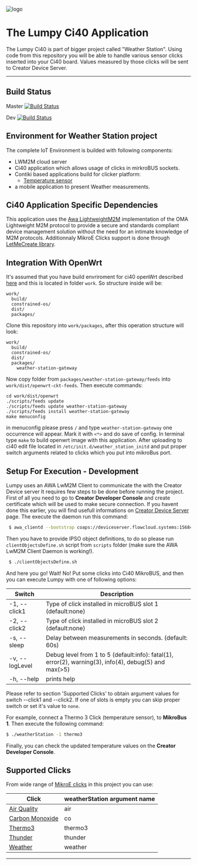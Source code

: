 
![logo](https://static.creatordev.io/logo-md-s.svg)

# The Lumpy Ci40 Application  

The Lumpy Ci40 is part of bigger project called "Weather Station". Using code from this repository you will be able to handle various sensor clicks inserted into your Ci40 board. Values measured by those clicks will be sent to Creator Device Server.

---

## Build Status

Master
[![Build Status](https://travis-ci.org/CreatorDev/ci40-weather-station.svg?branch=master)](https://github.com/CreatorDev/ci40-weather-station)


Dev
[![Build Status](https://travis-ci.org/CreatorDev/ci40-weather-station.svg?branch=dev)](https://github.com/CreatorDev/ci40-weather-station)

## Environment for Weather Station project  
The complete IoT Environment is builded with following components:
* LWM2M cloud server  
* Ci40 application which allows usage of clicks in mirkroBUS sockets.
* Contiki based applications build for clicker platform:
  *  [Temperature sensor](https://github.com/CreatorKit/temperature-sensor)
* a mobile application to present Weather measurements.  

## Ci40 Application Specific Dependencies
This application uses the [Awa LightweightM2M](https://github.com/FlowM2M/AwaLWM2M) implementation of the OMA Lightweight M2M protocol to provide a secure and standards compliant device management solution without the need for an intimate knowledge of M2M protocols. Additionnaly MikroE Clicks support is done through [LetMeCreate library](https://github.com/CreatorDev/LetMeCreate).

## Integration With OpenWrt
It's assumed that you have build envriroment for ci40 openWrt described [here](https://github.com/CreatorKit/build) and this is located in folder `work`. So structure inside will be:

    work/
      build/  
      constrained-os/  
      dist/
      packages/

Clone this repository into `work/packages`, after this operation structure will look:

    work/
      build/  
      constrained-os/  
      dist/
      packages/
        weather-station-gateway

Now copy folder from `packages/weather-station-gateway/feeds` into `work/dist/openwrt-ckt-feeds`.
Then execute commands:

    cd work/dist/openwrt
    ./scripts/feeds update
    ./scripts/feeds update weather-station-gateway
    ./scripts/feeds install weather-station-gateway
    make menuconfig

in menuconfig please press `/` and type `weather-station-gateway` one occurrence will appear. Mark it with `<*>` and do save of config.
In terminal type `make` to build openwrt image with this application. After uploading to ci40 edit file located in `/etc/init.d/weather_station_initd` and put proper switch arguments related to clicks which you put into mikroBus port.

## Setup For Execution - Development

Lumpy uses an AWA LwM2M Client to communicate the with the Creator Device server It requires few steps to be done before running the project.   
First of all you need to go to **Creator Developer Console** and create certificate which will be used to make secure connection.
If you havent done this earlier, you will find usefull informations on [ Creator Device Server](https://docs.creatordev.io/deviceserver/guides/iot-framework/) page. The execute the daemon run this command:

```bash
 $ awa_clientd --bootstrap coaps://deviceserver.flowcloud.systems:15684 --endPointName WeatherStationDevice --certificate=/root/certificate.crt --ipcPort 12345 -p7000 -d
```

Then you have to provide IPSO object definitions, to do so please run `clientObjectsDefine.sh` script from `scripts` folder (make sure the AWA LwM2M Client Daemon is working!).

```bash
 $ ./clientObjectsDefine.sh
```
And here you go!
Wait! No! Put some clicks into Ci40 MikroBUS, and then you can execute Lumpy with one of following options:

| Switch        | Description |
|---------------|----------|
|-1, --click1   | Type of click installed in microBUS slot 1 (default:none)|
|-2, --click2   | Type of click installed in microBUS slot 2 (default:none)|
|-s, --sleep    | Delay between measurements in seconds. (default: 60s)|
|-v, --logLevel | Debug level from 1 to 5 (default:info): fatal(1), error(2), warning(3), info(4), debug(5) and max(>5)|
|-h, --help     | prints help|

Please refer to section 'Supported Clicks' to obtain argument values for switch --click1 and --click2. If one of slots is empty you can skip proper switch or set it's value to `none`.  

For example, connect a Thermo 3 Click (temperature sensor), to **MikroBus 1**. Then execute the following command:

```bash
$ ./weatherStation -1 thermo3
```
Finally, you can check the updated temperature values on the **Creator Developer Console**.

## Supported Clicks

From wide range of [MikroE clicks](http://www.mikroe.com/index.php?url=store/click/) in this project you can use:

| Click                                                   | weatherStation argument name |
|-------------------------------------------------------- | ---------------------------- |
| [Air Quality](http://www.mikroe.com/click/air-quality/) | air                          |
| [Carbon Monoxide](http://www.mikroe.com/click/co/)      | co                           |
| [Thermo3](http://www.mikroe.com/click/thermo3/)         | thermo3                      |
| [Thunder](http://www.mikroe.com/click/thunder/)         | thunder                      |
| [Weather](http://www.mikroe.com/click/weather/)         | weather                      |

----
